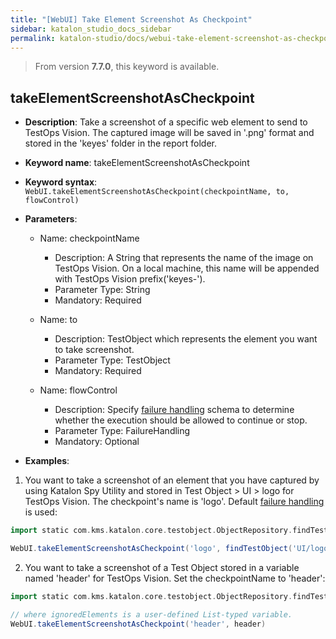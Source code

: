 ```yaml
---
title: "[WebUI] Take Element Screenshot As Checkpoint"
sidebar: katalon_studio_docs_sidebar
permalink: katalon-studio/docs/webui-take-element-screenshot-as-checkpoint.html
---
```


> From version **7.7.0**, this keyword is available.

## takeElementScreenshotAsCheckpoint

*  **Description**: Take a screenshot of a specific web element to send to TestOps Vision. The captured image will be saved in '.png' format and stored in the 'keyes' folder in the report folder.
*  **Keyword name**: takeElementScreenshotAsCheckpoint
*  **Keyword syntax**: `WebUI.takeElementScreenshotAsCheckpoint(checkpointName, to, flowControl)`
*  **Parameters**:

   * Name: checkpointName 
     * Description: A String that represents the name of the image on TestOps Vision. On a local machine, this name will be appended with TestOps Vision prefix('keyes-').
     * Parameter Type: String
     * Mandatory: Required
     
    * Name: to
       * Description: TestObject which represents the element you want to take screenshot.
       * Parameter Type: TestObject
       * Mandatory: Required

   * Name: flowControl
     * Description: Specify [failure handling](/x/qAAM) schema to determine whether the execution should be allowed to continue or stop.
     * Parameter Type: FailureHandling
     * Mandatory: Optional

* **Examples**:

1. You want to take a screenshot of an element that you have captured by using Katalon Spy Utility and stored in Test Object > UI > logo for TestOps Vision. The checkpoint's name is 'logo'. Default [failure handling](/x/qAAM) is used:

``` groovy
import static com.kms.katalon.core.testobject.ObjectRepository.findTestObject

WebUI.takeElementScreenshotAsCheckpoint('logo', findTestObject('UI/logo'))
```

2. You want to take a screenshot of a Test Object stored in a variable named 'header' for TestOps Vision. Set the checkpointName to 'header':

``` groovy
import static com.kms.katalon.core.testobject.ObjectRepository.findTestObject

// where ignoredElements is a user-defined List-typed variable.
WebUI.takeElementScreenshotAsCheckpoint('header', header)
```
